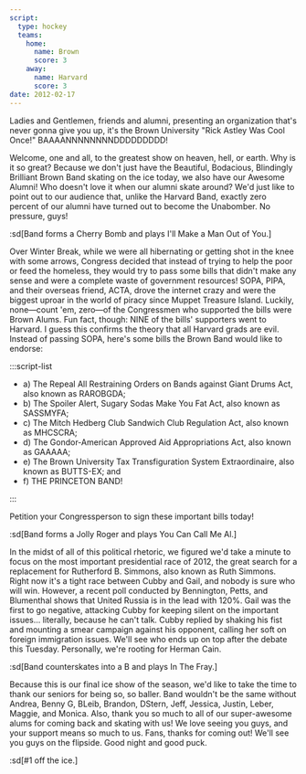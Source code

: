 ```yaml
---
script:
  type: hockey
  teams:
    home:
      name: Brown
      score: 3
    away:
      name: Harvard
      score: 3
date: 2012-02-17
---
```


Ladies and Gentlemen, friends and alumni, presenting an organization that's never gonna give you up, it's the Brown University "Rick Astley Was Cool Once!" BAAAANNNNNNNNDDDDDDDDD!

Welcome, one and all, to the greatest show on heaven, hell, or earth. Why is it so great? Because we don't just have the Beautiful, Bodacious, Blindingly Brilliant Brown Band skating on the ice today, we also have our Awesome Alumni! Who doesn't love it when our alumni skate around? We'd just like to point out to our audience that, unlike the Harvard Band, exactly zero percent of our alumni have turned out to become the Unabomber. No pressure, guys!

:sd[Band forms a Cherry Bomb and plays I'll Make a Man Out of You.]

Over Winter Break, while we were all hibernating or getting shot in the knee with some arrows, Congress decided that instead of trying to help the poor or feed the homeless, they would try to pass some bills that didn't make any sense and were a complete waste of government resources! SOPA, PIPA, and their overseas friend, ACTA, drove the internet crazy and were the biggest uproar in the world of piracy since Muppet Treasure Island. Luckily, none—count 'em, zero—of the Congressmen who supported the bills were Brown Alums. Fun fact, though: NINE of the bills' supporters went to Harvard. I guess this confirms the theory that all Harvard grads are evil. Instead of passing SOPA, here's some bills the Brown Band would like to endorse:

:::script-list

- a) The Repeal All Restraining Orders on Bands against Giant Drums Act, also known as RAROBGDA;
- b) The Spoiler Alert, Sugary Sodas Make You Fat Act, also known as SASSMYFA;
- c) The Mitch Hedberg Club Sandwich Club Regulation Act, also known as MHCSCRA;
- d) The Gondor-American Approved Aid Appropriations Act, also known as GAAAAA;
- e) The Brown University Tax Transfiguration System Extraordinaire, also known as BUTTS-EX; and
- f) THE PRINCETON BAND!

:::

Petition your Congressperson to sign these important bills today!

:sd[Band forms a Jolly Roger and plays You Can Call Me Al.]

In the midst of all of this political rhetoric, we figured we'd take a minute to focus on the most important presidential race of 2012, the great search for a replacement for Rutherford B. Simmons, also known as Ruth Simmons. Right now it's a tight race between Cubby and Gail, and nobody is sure who will win. However, a recent poll conducted by Bennington, Petts, and Blumenthal shows that United Russia is in the lead with 120%. Gail was the first to go negative, attacking Cubby for keeping silent on the important issues... literally, because he can't talk. Cubby replied by shaking his fist and mounting a smear campaign against his opponent, calling her soft on foreign immigration issues. We'll see who ends up on top after the debate this Tuesday. Personally, we're rooting for Herman Cain.

:sd[Band counterskates into a B and plays In The Fray.]

Because this is our final ice show of the season, we'd like to take the time to thank our seniors for being so, so baller. Band wouldn't be the same without Andrea, Benny G, BLeib, Brandon, DStern, Jeff, Jessica, Justin, Leber, Maggie, and Monica. Also, thank you so much to all of our super-awesome alums for coming back and skating with us! We love seeing you guys, and your support means so much to us. Fans, thanks for coming out! We'll see you guys on the flipside. Good night and good puck.

:sd[#1 off the ice.]
